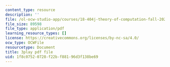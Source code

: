 ```yaml
---
content_type: resource
description: ''
file: /ol-ocw-studio-app/courses/18-404j-theory-of-computation-fall-2020/1f8c07520728f22bf88196d3f138be69_1VhnDdQsELo.pdf
file_size: 89598
file_type: application/pdf
learning_resource_types: []
license: https://creativecommons.org/licenses/by-nc-sa/4.0/
ocw_type: OCWFile
resourcetype: Document
title: 3play pdf file
uid: 1f8c0752-0728-f22b-f881-96d3f138be69
---
```

